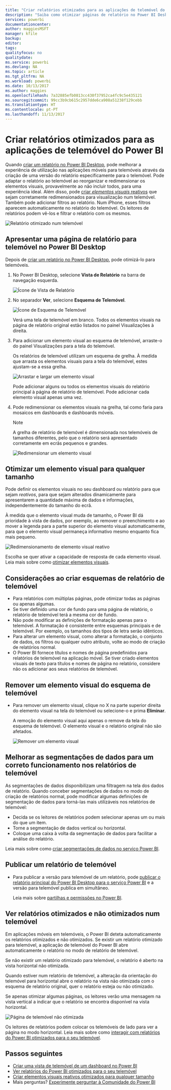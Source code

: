 ```yaml
---
title: "Criar relatórios otimizados para as aplicações de telemóvel do Power BI"
description: "Saiba como otimizar páginas de relatório no Power BI Desktop para as aplicações para telemóvel do Power BI."
services: powerbi
documentationcenter: 
author: maggiesMSFT
manager: kfile
backup: 
editor: 
tags: 
qualityfocus: no
qualitydate: 
ms.service: powerbi
ms.devlang: NA
ms.topic: article
ms.tgt_pltfrm: NA
ms.workload: powerbi
ms.date: 10/13/2017
ms.author: maggies
ms.openlocfilehash: 7a32885efb0813cc430f37952ca4fc9c5e435121
ms.sourcegitcommit: 99cc3b9cb615c2957dde6ca908a51238f129cebb
ms.translationtype: HT
ms.contentlocale: pt-PT
ms.lasthandoff: 11/13/2017
---
```

# <a name="create-reports-optimized-for-the-power-bi-phone-apps"></a>Criar relatórios otimizados para as aplicações de telemóvel do Power BI
Quando [criar um relatório no Power BI Desktop](desktop-report-view.md), pode melhorar a experiência de utilização nas aplicações móveis para telemóveis através da criação de uma versão do relatório especificamente para o telemóvel. Pode adaptar o relatório ao telemóvel ao reorganizar e redimensionar os elementos visuais, provavelmente ao não incluir todos, para uma experiência ideal. Além disso, pode [criar *elementos visuais* reativos](desktop-create-responsive-visuals.md) que sejam corretamente redimensionados para visualização num telemóvel. Também pode adicionar filtros ao relatório. Num iPhone, esses filtros aparecem automaticamente no relatório do telemóvel. Os leitores de relatórios podem vê-los e filtrar o relatório com os mesmos.

![Relatório otimizado num telemóvel](media/desktop-create-phone-report/07-power-bi-phone-report-portrait.png)

## <a name="lay-out-a-report-page-for-the-phone-in-power-bi-desktop"></a>Apresentar uma página de relatório para telemóvel no Power BI Desktop
Depois de [criar um relatório no Power BI Desktop](desktop-report-view.md), pode otimizá-lo para telemóveis.

1. No Power BI Desktop, selecione **Vista de Relatório** na barra de navegação esquerda.
   
    ![Ícone de Vista de Relatório](media/desktop-create-phone-report/pbi_reportviewinpbidesigner_changeview.png)
2. No separador **Ver**, selecione **Esquema de Telemóvel**.  
   
    ![Ícone de Esquema de Telemóvel](media/desktop-create-phone-report/power-bi-phone-layout-icon.png)
   
    Verá uma tela de telemóvel em branco. Todos os elementos visuais na página de relatório original estão listados no painel Visualizações à direita.
3. Para adicionar um elemento visual ao esquema de telemóvel, arraste-o do painel Visualizações para a tela do telemóvel.
   
    Os relatórios de telemóvel utilizam um esquema de grelha. À medida que arrasta os elementos visuais para a tela do telemóvel, estes ajustam-se a essa grelha.
   
    ![Arrastar e largar um elemento visual](media/desktop-create-phone-report/02_dragging_and_droping_a_vis.gif)
   
    Pode adicionar alguns ou todos os elementos visuais do relatório principal à página de relatório de telemóvel. Pode adicionar cada elemento visual apenas uma vez.
4. Pode redimensionar os elementos visuais na grelha, tal como faria para mosaicos em dashboards e dashboards móveis.
   
   > [!NOTE]
   > A grelha de relatório de telemóvel é dimensionada nos telemóveis de tamanhos diferentes, pelo que o relatório será apresentado corretamente em ecrãs pequenos e grandes.
   > 
   > 
   
   ![Redimensionar um elemento visual](media/desktop-create-phone-report/03_resizing_a_viz_to_grid.gif)

## <a name="optimize-a-visual-for-any-size"></a>Otimizar um elemento visual para qualquer tamanho
Pode definir os elementos visuais no seu dashboard ou relatório para que sejam *reativos*, para que sejam alterados dinamicamente para apresentarem a quantidade máxima de dados e informações, independentemente do tamanho do ecrã.

À medida que o elemento visual muda de tamanho, o Power BI dá prioridade à vista de dados, por exemplo, ao remover o preenchimento e ao mover a legenda para a parte superior do elemento visual automaticamente, para que o elemento visual permaneça informativo mesmo enquanto fica mais pequeno.

![Redimensionamento de elemento visual reativo](media/desktop-create-phone-report/power-bi-responsive-visual.gif)

Escolha se quer ativar a capacidade de resposta de cada elemento visual. Leia mais sobre como [otimizar elementos visuais](desktop-create-responsive-visuals.md).

## <a name="considerations-when-creating-phone-report-layouts"></a>Considerações ao criar esquemas de relatório de telemóvel
* Para relatórios com múltiplas páginas, pode otimizar todas as páginas ou apenas algumas. 
* Se tiver definido uma cor de fundo para uma página de relatório, o relatório de telemóvel terá a mesma cor de fundo.
* Não pode modificar as definições de formatação apenas para o telemóvel. A formatação é consistente entre esquemas principais e de telemóvel. Por exemplo, os tamanhos dos tipos de letra serão idênticos.
* Para alterar um elemento visual, como alterar a formatação, o conjunto de dados, os filtros ou qualquer outro atributo, volte ao modo de criação de relatórios normal.
* O Power BI fornece títulos e nomes de página predefinidos para relatórios de telemóvel na aplicação móvel. Se tiver criado elementos visuais de texto para títulos e nomes de página no relatório, considere não os adicionar aos seus relatórios de telemóvel.     

## <a name="remove-a-visual-from-the-phone-layout"></a>Remover um elemento visual do esquema de telemóvel
* Para remover um elemento visual, clique no X na parte superior direita do elemento visual na tela do telemóvel ou selecione-o e prima **Eliminar**.
  
   A remoção do elemento visual aqui apenas o remove da tela do esquema de telemóvel. O elemento visual e o relatório original não são afetados.
  
   ![Remover um elemento visual](media/desktop-create-phone-report/05_removing_a_vis.gif)

## <a name="enhance-slicers-to-to-work-well-in-phone-reports"></a>Melhorar as segmentações de dados para um correto funcionamento nos relatórios de telemóvel
As segmentações de dados disponibilizam uma filtragem na tela dos dados de relatório. Quando conceber segmentações de dados no modo de criação de relatórios normal, pode modificar algumas definições de segmentação de dados para torná-las mais utilizáveis nos relatórios de telemóvel:

* Decida se os leitores de relatórios podem selecionar apenas um ou mais do que um item.
* Torne a segmentação de dados vertical ou horizontal. 
* Coloque uma caixa à volta da segmentação de dados para facilitar a análise do relatório.

Leia mais sobre como [criar segmentações de dados no serviço Power BI](guided-learning/visualizations.yml#step-4).

## <a name="publish-a-phone-report"></a>Publicar um relatório de telemóvel
* Para publicar a versão para telemóvel de um relatório, pode [publicar o relatório principal do Power BI Desktop para o serviço Power BI](desktop-upload-desktop-files.md) e a versão para telemóvel publica em simultâneo.
  
    Leia mais sobre [partilhas e permissões no Power BI](service-how-to-collaborate-distribute-dashboards-reports.md).

## <a name="view-optimized-and-unoptimized-reports-on-a-phone"></a>Ver relatórios otimizados e não otimizados num telemóvel
Em aplicações móveis em telemóveis, o Power BI deteta automaticamente os relatórios otimizados e não otimizados. Se existir um relatório otimizado para telemóvel, a aplicação de telemóvel do Power BI abre automaticamente o relatório no modo de relatório de telemóvel.

Se não existir um relatório otimizado para telemóvel, o relatório é aberto na vista horizontal não otimizada.  

Quando estiver num relatório de telemóvel, a alteração da orientação do telemóvel para horizontal abre o relatório na vista não otimizada com o esquema de relatório original, quer o relatório esteja ou não otimizado.

Se apenas otimizar algumas páginas, os leitores verão uma mensagem na vista vertical a indicar que o relatório se encontra disponível na vista horizontal.

![Página de telemóvel não otimizada](media/desktop-create-phone-report/06-power-bi-phone-report-page-not-optimized.png)

Os leitores de relatórios podem colocar os telemóveis de lado para ver a página no modo horizontal. Leia mais sobre como [interagir com relatórios do Power BI otimizados para o seu telemóvel](mobile-apps-view-phone-report.md).

## <a name="next-steps"></a>Passos seguintes
* [Criar uma vista de telemóvel de um dashboard no Power BI](service-create-dashboard-mobile-phone-view.md)
* [Ver relatórios do Power BI otimizados para o seu telemóvel](mobile-apps-view-phone-report.md)
* [Criar elementos visuais reativos otimizados para qualquer tamanho](desktop-create-responsive-visuals.md)
* Mais perguntas? [Experimente perguntar à Comunidade do Power BI](http://community.powerbi.com/)

